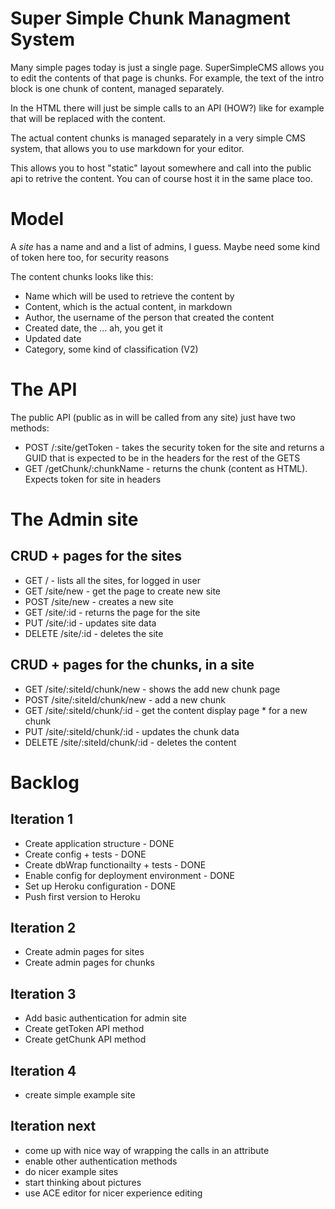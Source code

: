 Super Simple Chunk Managment System
===================================
Many simple pages today is just a single page. SuperSimpleCMS allows you to edit the contents of that page is chunks. For example, the text of the intro block is one chunk of content, managed separately.

In the HTML there will just be simple calls to an API (HOW?) like for example <content site="mySite" name="headerText14"> that will be replaced with the content.

The actual content chunks is managed separately in a very simple CMS system, that allows you to use markdown for your editor.

This allows you to host "static" layout somewhere and call into the public api to retrive the content. You can of course host it in the same place too.

# Model
A *site* has a name and and a list of admins, I guess. Maybe need some kind of token here too, for security reasons

The content chunks looks like this:
- Name which will be used to retrieve the content by
- Content, which is the actual content, in markdown
- Author, the username of the person that created the content
- Created date, the ... ah, you get it
- Updated date
- Category, some kind of classification (V2)

# The API
The public API (public as in will be called from any site) just have two methods:
* POST /:site/getToken - takes the security token for the site and returns a GUID that is expected to be in the headers for the rest of the GETS
* GET /getChunk/:chunkName - returns the chunk (content as HTML). Expects token for site in headers

# The Admin site
## CRUD + pages for the sites
* GET 	/			- lists all the sites, for logged in user
* GET 	/site/new	- get the page to create new site
* POST	/site/new	- creates a new site
* GET 	/site/:id	- returns the page for the site
* PUT		/site/:id	- updates site data
* DELETE 	/site/:id	- deletes the site

## CRUD + pages for the chunks, in a site
* GET 	/site/:siteId/chunk/new 	- shows the add new chunk page
* POST	/site/:siteId/chunk/new 	- add a new chunk
* GET 	/site/:siteId/chunk/:id		- get the content display page * for a new chunk
* PUT		/site/:siteId/chunk/:id		- updates the chunk data
* DELETE	/site/:siteId/chunk/:id		- deletes the content


# Backlog
## Iteration 1
* Create application structure - DONE
* Create config + tests - DONE
* Create dbWrap functionailty + tests - DONE
* Enable config for deployment environment - DONE
* Set up Heroku configuration - DONE
* Push first version to Heroku

## Iteration 2
* Create admin pages for sites
* Create admin pages for chunks

## Iteration 3
* Add basic authentication for admin site
* Create getToken API method
* Create getChunk API method

## Iteration 4
* create simple example site

## Iteration next
* come up with nice way of wrapping the calls in an attribute
* enable other authentication methods
* do nicer example sites
* start thinking about pictures
* use ACE editor for nicer experience editing